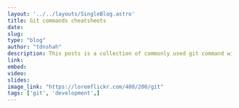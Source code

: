```yaml
---
layout: '../../layouts/SingleBlog.astro'
title: Git commands cheatsheets
date: 
slug:
type: "blog"
author: "tdnshah"
description: This posts is a collection of commonly used git command with the description hwlping speed up developers in there day to day task.
link: 
embed: 
video: 
slides: 
image_link: "https://loremflickr.com/400/200/git"
tags: ['git', 'development',]
---
```



